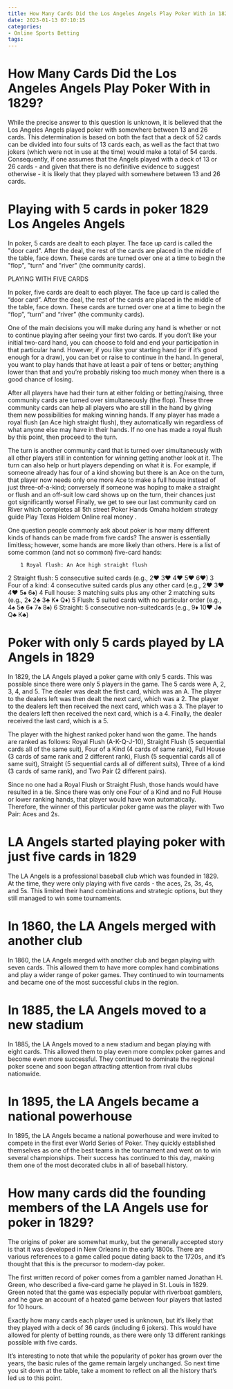 ```yaml
---
title: How Many Cards Did the Los Angeles Angels Play Poker With in 1829
date: 2023-01-13 07:10:15
categories:
- Online Sports Betting
tags:
---
```



#  How Many Cards Did the Los Angeles Angels Play Poker With in 1829?

While the precise answer to this question is unknown, it is believed that the Los Angeles Angels played poker with somewhere between 13 and 26 cards. This determination is based on both the fact that a deck of 52 cards can be divided into four suits of 13 cards each, as well as the fact that two jokers (which were not in use at the time) would make a total of 54 cards. Consequently, if one assumes that the Angels played with a deck of 13 or 26 cards - and given that there is no definitive evidence to suggest otherwise - it is likely that they played with somewhere between 13 and 26 cards.

#  Playing with 5 cards in poker 1829 Los Angeles Angels

In poker, 5 cards are dealt to each player. The face up card is called the "door card". After the deal, the rest of the cards are placed in the middle of the table, face down. These cards are turned over one at a time to begin the "flop", "turn" and "river" (the community cards).

PLAYING WITH FIVE CARDS

In poker, five cards are dealt to each player. The face up card is called the “door card”. After the deal, the rest of the cards are placed in the middle of the table, face down. These cards are turned over one at a time to begin the “flop”, “turn” and “river” (the community cards).

One of the main decisions you will make during any hand is whether or not to continue playing after seeing your first two cards. If you don’t like your initial two-card hand, you can choose to fold and end your participation in that particular hand. However, if you like your starting hand (or if it’s good enough for a draw), you can bet or raise to continue in the hand. In general, you want to play hands that have at least a pair of tens or better; anything lower than that and you’re probably risking too much money when there is a good chance of losing.

After all players have had their turn at either folding or betting/raising, three community cards are turned over simultaneously (the flop). These three community cards can help all players who are still in the hand by giving them new possibilities for making winning hands. If any player has made a royal flush (an Ace high straight flush), they automatically win regardless of what anyone else may have in their hands. If no one has made a royal flush by this point, then proceed to the turn.

The turn is another community card that is turned over simultaneously with all other players still in contention for winning getting another look at it. The turn can also help or hurt players depending on what it is. For example, if someone already has four of a kind showing but there is an Ace on the turn, that player now needs only one more Ace to make a full house instead of just three-of-a-kind; conversely if someone was hoping to make a straight or flush and an off-suit low card shows up on the turn, their chances just got significantly worse! Finally, we get to see our last community card on River which completes all 5th street Poker Hands Omaha holdem strategy guide Play Texas Holdem Online real money .

One question people commonly ask about poker is how many different kinds of hands can be made from five cards? The answer is essentially limitless; however, some hands are more likely than others. Here is a list of some common (and not so common) five-card hands:

        1 Royal flush: An Ace high straight flush 
2 Straight flush: 5 consecutive suited cards (e.g., 2♥ 3♥ 4♥ 5♥ 6♥)
3 Four of a kind: 4 consecutive suited cards plus any other card (e.g., 2♥ 3♥ 4♥ 5♠ 6♠)
4 Full house: 3 matching suits plus any other 2 matching suits (e.g., 2♦ 2♣ 3♣ K♦ Q♦)
5 Flush: 5 suited cards with no particular order (e.g., 4♠ 5♣ 6♦ 7♠ 8♠)
6 Straight: 5 consecutive non-suitedcards (e.g., 9♦ 10♥ J♣ Q♣ K♣)

#  Poker with only 5 cards played by LA Angels in 1829

In 1829, the LA Angels played a poker game with only 5 cards. This was possible since there were only 5 players in the game. The 5 cards were A, 2, 3, 4, and 5. The dealer was dealt the first card, which was an A. The player to the dealers left was then dealt the next card, which was a 2. The player to the dealers left then received the next card, which was a 3. The player to the dealers left then received the next card, which is a 4. Finally, the dealer received the last card, which is a 5.

The player with the highest ranked poker hand won the game. The hands are ranked as follows: Royal Flush (A-K-Q-J-10), Straight Flush (5 sequential cards all of the same suit), Four of a Kind (4 cards of same rank), Full House (3 cards of same rank and 2 different rank), Flush (5 sequential cards all of same suit), Straight (5 sequential cards all of different suits), Three of a kind (3 cards of same rank), and Two Pair (2 different pairs).

Since no one had a Royal Flush or Straight Flush, those hands would have resulted in a tie. Since there was only one Four of a Kind and no Full House or lower ranking hands, that player would have won automatically. Therefore, the winner of this particular poker game was the player with Two Pair: Aces and 2s.

#  LA Angels started playing poker with just five cards in 1829

The LA Angels is a professional baseball club which was founded in 1829. At the time, they were only playing with five cards - the aces, 2s, 3s, 4s, and 5s. This limited their hand combinations and strategic options, but they still managed to win some tournaments.

# In 1860, the LA Angels merged with another club

In 1860, the LA Angels merged with another club and began playing with seven cards. This allowed them to have more complex hand combinations and play a wider range of poker games. They continued to win tournaments and became one of the most successful clubs in the region.

# In 1885, the LA Angels moved to a new stadium

In 1885, the LA Angels moved to a new stadium and began playing with eight cards. This allowed them to play even more complex poker games and become even more successful. They continued to dominate the regional poker scene and soon began attracting attention from rival clubs nationwide.

# In 1895, the LA Angels became a national powerhouse

In 1895, the LA Angels became a national powerhouse and were invited to compete in the first ever World Series of Poker. They quickly established themselves as one of the best teams in the tournament and went on to win several championships. Their success has continued to this day, making them one of the most decorated clubs in all of baseball history.

#  How many cards did the founding members of the LA Angels use for poker in 1829?

The origins of poker are somewhat murky, but the generally accepted story is that it was developed in New Orleans in the early 1800s. There are various references to a game called poque dating back to the 1720s, and it’s thought that this is the precursor to modern-day poker.

The first written record of poker comes from a gambler named Jonathan H. Green, who described a five-card game he played in St. Louis in 1829. Green noted that the game was especially popular with riverboat gamblers, and he gave an account of a heated game between four players that lasted for 10 hours.

Exactly how many cards each player used is unknown, but it’s likely that they played with a deck of 36 cards (including 6 jokers). This would have allowed for plenty of betting rounds, as there were only 13 different rankings possible with five cards.

It’s interesting to note that while the popularity of poker has grown over the years, the basic rules of the game remain largely unchanged. So next time you sit down at the table, take a moment to reflect on all the history that’s led us to this point.